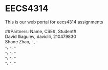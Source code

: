 # EECS4314
This is our web portal for eecs4314 assignments

##Partners:
Name,	CSE#,	Student#  
David Iliaguiev,	davidili,	210479830  
Shane Zhao,	-,	-  
-,	-,	-  
-,	-,	-  
-,	-,	-  
-,	-,	-  
